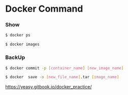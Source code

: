 # Docker Command

<!-- tabs:start -->

### **Show**

```bash
$ docker ps
```

```bash
$ docker images
```

### **BackUp**

```bash
$ docker commit -p [container_name] [new_image_name]
```

```bash
$ docker  save -o [new_file_name].tar [image_name]
```

<!-- tabs:end -->

https://yeasy.gitbook.io/docker_practice/

